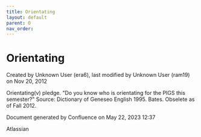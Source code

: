 ```yaml
---
title: Orientating
layout: default
parent: O
nav_order:
---
```


# Orientating

Created by  Unknown User (era6), last modified by  Unknown User (ram19) on Nov 20, 2012

Orientating(v) pledge. &quot;Do you know who is orientating for the PIGS this semester?&quot; Source: Dictionary of Geneseo English 1995. Bates. Obselete as of Fall 2012.

Document generated by Confluence on May 22, 2023 12:37

Atlassian
